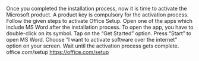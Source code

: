 Once you completed the installation process, now it is time to activate the Microsoft product. A product key is compulsory for the activation process. Follow the given steps to activate Office Setup.
Open one of the apps which include MS Word after the installation process.
To open the app, you have to double-click on its symbol.
Tap on the “Get Started” option.
Press “Start” to open MS Word.
Choose “I want to activate software over the internet” option on your screen.
Wait until the activation process gets complete.
 office.com/setup
 https://office.com/setup

